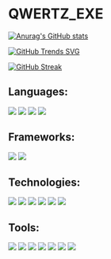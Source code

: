 # QWERTZ_EXE

[![Anurag's GitHub stats](https://github-readme-stats.vercel.app/api?username=QWERTZexe)](https://github.com/anuraghazra/github-readme-stats)

[![GitHub Trends SVG](https://api.githubtrends.io/user/svg/QWERTZexe/langs?time_range=one_year&include_private=True&theme=classic)](https://githubtrends.io)

[![GitHub Streak](https://streak-stats.demolab.com?user=QWERTZexe&date_format=j%20M%5B%20Y%5D)](https://git.io/streak-stats)

## Languages:
<img src="https://img.shields.io/badge/Python-FFD43B?style=for-the-badge&logo=python&logoColor=blue"> <img src="https://img.shields.io/badge/HTML5-E34F26?style=for-the-badge&logo=html5&logoColor=white"> <img src="https://img.shields.io/badge/CSS3-1572B6?style=for-the-badge&logo=css3&logoColor=white"> <img src="https://img.shields.io/badge/Kotlin-7F52FF?style=for-the-badge&logo=kotlin&logoColor=white">
## Frameworks:
<img src="https://img.shields.io/badge/Flask-000000?style=for-the-badge&logo=flask&logoColor=white"> <img src="https://img.shields.io/badge/Tkinter-3178C6?style=for-the-badge&logo=tkinter&logoColor=white">

## Technologies:
<img src="https://img.shields.io/badge/pypi-3775A9?style=for-the-badge&logo=pypi&logoColor=white"> <img src="https://img.shields.io/badge/json-5E5C5C?style=for-the-badge&logo=json&logoColor=white"> <img src="https://img.shields.io/badge/Raspberry%20Pi-A22846?style=for-the-badge&logo=Raspberry%20Pi&logoColor=white"> <img src="https://img.shields.io/badge/Windows-0078D6?style=for-the-badge&logo=windows&logoColor=white"> <img src="https://img.shields.io/badge/Kali_Linux-557C94?style=for-the-badge&logo=kali-linux&logoColor=white"> <img src="https://img.shields.io/badge/Android-3DDC84?style=for-the-badge&logo=android&logoColor=white">

## Tools:
<img src="https://img.shields.io/badge/ChatGPT-%23412991?style=for-the-badge&logo=openai"> <img src="https://img.shields.io/badge/blender-%23F5792A.svg?style=for-the-badge&logo=blender&logoColor=white"> <img src="https://img.shields.io/badge/gimp-5C5543?style=for-the-badge&logo=gimp&logoColor=white"> <img src="https://img.shields.io/badge/powershell-5391FE?style=for-the-badge&logo=powershell&logoColor=white"> <img src="https://img.shields.io/badge/GIT-E44C30?style=for-the-badge&logo=git&logoColor=white"> <img src="https://img.shields.io/badge/Visual_Studio_Code-0078D4?style=for-the-badge&logo=visual%20studio%20code&logoColor=white"> <img src="https://img.shields.io/badge/Microsoft_Office-D83B01?style=for-the-badge&logo=microsoft-office&logoColor=white">
